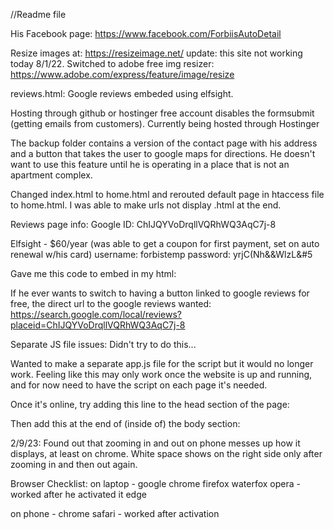 //Readme file


His Facebook page: https://www.facebook.com/ForbiisAutoDetail

Resize images at: https://resizeimage.net/
	update: this site not working today 8/1/22. Switched to adobe free img resizer: https://www.adobe.com/express/feature/image/resize

reviews.html: Google reviews embeded using elfsight. 

Hosting through github or hostinger free account disables the formsubmit (getting emails from customers).
Currently being hosted through Hostinger

The backup folder contains a version of the contact page with his address and a button that takes the user to google maps for directions. He doesn't want to use this feature until he is operating in a place that is not an apartment complex.

Changed index.html to home.html and rerouted default page in htaccess file to home.html. I was able to make urls not display .html at the end.



Reviews page info:
Google ID: ChIJQYVoDrqllVQRhWQ3AqC7j-8

Elfsight - $60/year (was able to get a coupon for first payment, set on auto renewal w/his card)
username: forbistemp
password: yrjC(Nh&&WlzL&#5 

Gave me this code to embed in my html:
<script src="https://apps.elfsight.com/p/platform.js" defer></script>
<div class="elfsight-app-f30df8fd-17bb-469e-a5db-54690b159745"></div>

If he ever wants to switch to having a button linked to google reviews for free, the direct url to the google reviews wanted:
https://search.google.com/local/reviews?placeid=ChIJQYVoDrqllVQRhWQ3AqC7j-8



Separate JS file issues:
Didn't try to do this...

Wanted to make a separate app.js file for the script but it would no longer work.
Feeling like this may only work once the website is up and running, and for now need to have the script on each page it's needed.

Once it's online, try adding this line to the head section of the page:
<!--script src="https://ajax.googleapis.com/ajax/libs/jquery/3.6.0/jquery.min.js"></script-->

Then add this at the end of (inside of) the body section:
<!--script type="text/javascript" src="app.js"></script-->

2/9/23: Found out that zooming in and out on phone messes up how it displays, at least on chrome. White space shows on the right side only after zooming in and then out again.


Browser Checklist:
on laptop - 
google chrome
firefox
waterfox
opera - worked after he activated it
edge

on phone - 
chrome
safari - worked after activation
